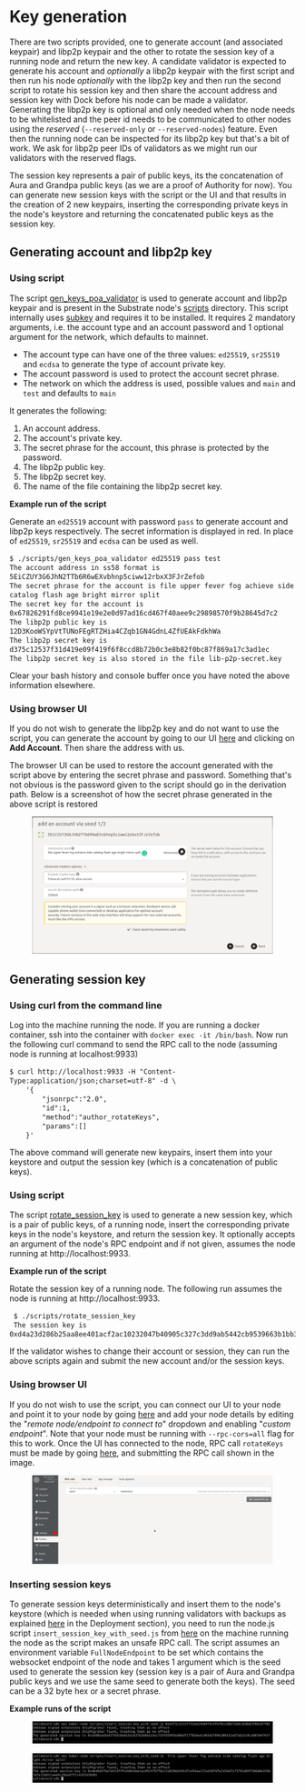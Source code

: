 # Key generation

There are two scripts provided, one to generate account (and associated keypair) and libp2p keypair and the other to rotate the session key of a running node and return the new key. A candidate validator is expected to generate his account and _optionally_ a libp2p keypair with the first script and then run his node _optionally_ with the libp2p key and then run the second script to rotate his session key and then share the account address and session key with Dock before his node can be made a validator. \
Generating the libp2p key is optional and only needed when the node needs to be whitelisted and the peer id needs to be communicated to other nodes using the _reserved_ (`--reserved-only` or `--reserved-nodes`) feature. Even then the running node can be inspected for its libp2p key but that's a bit of work. We ask for libp2p peer IDs of validators as we might run our validators with the reserved flags.

The session key represents a pair of public keys, its the concatenation of Aura and Grandpa public keys (as we are a proof of Authority for now). You can generate new session keys with the script or the UI and that results in the creation of 2 new keypairs, inserting the corresponding private keys in the node's keystore and returning the concatenated public keys as the session key.

## Generating account and libp2p key

### Using script

The script [gen\_keys\_poa\_validator](https://github.com/docknetwork/dock-substrate/blob/master/scripts/gen\_keys\_poa\_validator) is used to generate account and libp2p keypair and is present in the Substrate node's [scripts](https://github.com/docknetwork/dock-substrate/tree/poa-1/scripts) directory. This script internally uses [subkey](https://substrate.dev/docs/en/knowledgebase/integrate/subkey) and requires it to be installed. It requires 2 mandatory arguments, i.e. the account type and an account password and 1 optional argument for the network, which defaults to mainnet.

* The account type can have one of the three values: `ed25519`, `sr25519` and `ecdsa` to generate the type of account private key.
* The account password is used to protect the account secret phrase.
* The network on which the address is used, possible values and `main` and `test` and defaults to `main`

It generates the following:

1. An account address.
2. The account's private key.
3. The secret phrase for the account, this phrase is protected by the password.
4. The libp2p public key.
5. The libp2p secret key.
6. The name of the file containing the libp2p secret key.

**Example run of the script**

Generate an `ed25519` account with password `pass` to generate account and libp2p keys respectively. The secret information is displayed in red. In place of `ed25519`, `sr25519` and `ecdsa` can be used as well.

```
$ ./scripts/gen_keys_poa_validator ed25519 pass test
The account address in ss58 format is 5EiCZUY3G6JhN2TTb6R6wEXvbhnp5ciww12rbxX3FJrZefob
The secret phrase for the account is file upper fever fog achieve side catalog flash age bright mirror split
The secret key for the account is 0x67826291fd8ce9941e19e2e0d97ad16cd467f40aee9c29898570f9b28645d7c2
The libp2p public key is 12D3KooWSYpVtTUNoFEgRTZHia4CZqb1GN4GdnL4ZfUEAkFdkhWa
The libp2p secret key is d375c12537f31d419e09f419f6f8ccd8b72b0c3e8b82f0bc87f869a17c3ad1ec
The libp2p secret key is also stored in the file lib-p2p-secret.key
```

Clear your bash history and console buffer once you have noted the above information elsewhere.

### Using browser UI

If you do not wish to generate the libp2p key and do not want to use the script, you can generate the account by going to our UI [here](https://fe.dock.io/#/accounts) and clicking on **Add Account**. Then share the address with us.

The browser UI can be used to restore the account generated with the script above by entering the secret phrase and password. Something that's not obvious is the password given to the script should go in the derivation path. Below is a screenshot of how the secret phrase generated in the above script is restored

<figure><img src="../../.gitbook/assets/account-creation.png" alt=""><figcaption></figcaption></figure>

## Generating session key

### Using curl from the command line

Log into the machine running the node. If you are running a docker container, ssh into the container with `docker exec -it /bin/bash`. Now run the following curl command to send the RPC call to the node (assuming node is running at  localhost:9933)

```
$ curl http://localhost:9933 -H "Content-Type:application/json;charset=utf-8" -d \
    '{
        "jsonrpc":"2.0",
        "id":1,
        "method":"author_rotateKeys",
        "params":[]
    }'

```

The above command will generate new keypairs, insert them into your keystore and output the session key (which is a concatenation of public keys).&#x20;

### Using script

The script [rotate\_session\_key](https://github.com/docknetwork/dock-substrate/blob/master/scripts/rotate\_session\_key) is used to generate a new session key, which is a pair of public keys, of a running node, insert the corresponding private keys in the node's keystore, and return the session key.  It optionally accepts an argument of the node's RPC endpoint and if not given, assumes the node running at http://localhost:9933.&#x20;

**Example run of the script**

Rotate the session key of a running node. The following run assumes the node is running at http://localhost:9933.

```
 $ ./scripts/rotate_session_key
 The session key is 0xd4a23d286b25aa8ee401acf2ac10232047b40905c327c3dd9ab5442cb9539663b1bb339873b201d3995c88bb1e8f6983878be18ae65abce4cc41ef0de01fa8ae
```

If the validator wishes to change their account or session, they can run the above scripts again and submit the new account and/or the session keys.

### Using browser UI

If you do not wish to use the script, you can connect our UI to your node and point it to your node by going [here](https://fe.dock.io/#/settings) and add your node details by editing the "_remote node/endpoint to connect to_" dropdown and enabling "_custom endpoint_". Note that your node must be running with `--rpc-cors=all` flag for this to work. Once the UI has connected to the node, RPC call `rotateKeys` must be made by going [here](https://fe.dock.io/#/toolbox), and submitting the RPC call shown in the image.

<figure><img src="../../.gitbook/assets/rotate_keys.png" alt=""><figcaption></figcaption></figure>

### Inserting session keys

To generate session keys deterministically and insert them to the node's keystore (which is needed when using running validators with backups as explained [here](broken-reference) in the Deployment section), you need to run the node.js script  `insert_session_key_with_seed.js` from [here](https://github.com/docknetwork/sdk/blob/poa-1/scripts/insert\_session\_key\_with\_seed.js) on the machine running the node as the script makes an unsafe RPC call. The script assumes an environment variable `FullNodeEndpoint` to be set which contains the websocket endpoint of the node and takes 1 argument which is the seed used to generate the session key (session key is a pair of Aura and Grandpa public keys and we use the same seed to generate both the keys). The seed can be a 32 byte hex or a secret phrase.&#x20;

**Example runs of the script**

<figure><img src="../../.gitbook/assets/session_key_seed.png" alt=""><figcaption></figcaption></figure>

<figure><img src="../../.gitbook/assets/session_key_phrase.png" alt=""><figcaption></figcaption></figure>
